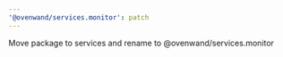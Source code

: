 ```yaml
---
'@ovenwand/services.monitor': patch
---
```


Move package to services and rename to @ovenwand/services.monitor
